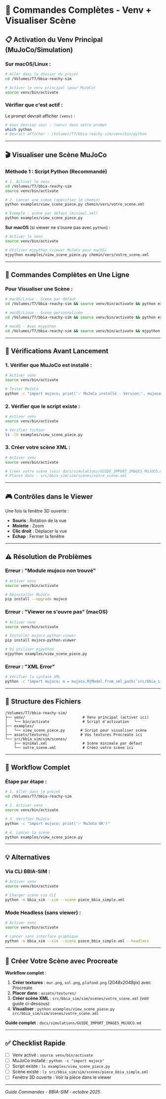 # 🚀 Commandes Complètes - Venv + Visualiser Scène

## 📋 Activation du Venv Principal (MuJoCo/Simulation)

### **Sur macOS/Linux** :

```bash
# Aller dans le dossier du projet
cd /Volumes/T7/bbia-reachy-sim

# Activer le venv principal (pour MuJoCo)
source venv/bin/activate
```

### **Vérifier que c'est actif** :

Le prompt devrait afficher `(venv)` :
```bash
# Vous devriez voir : (venv) dans votre prompt
which python
# Devrait afficher : /Volumes/T7/bbia-reachy-sim/venv/bin/python
```

---

## 🎬 Visualiser une Scène MuJoCo

### **Méthode 1 : Script Python** (Recommandé)

```bash
# 1. Activer le venv
cd /Volumes/T7/bbia-reachy-sim
source venv/bin/activate

# 2. Lancer une scène (spécifiez le chemin)
python examples/view_scene_piece.py chemin/vers/votre_scene.xml

# Exemple : scène par défaut (minimal.xml)
python examples/view_scene_piece.py
```

**Sur macOS** (si viewer ne s'ouvre pas avec `python`) :
```bash
# Activer le venv
source venv/bin/activate

# Utiliser mjpython (viewer MuJoCo pour macOS)
mjpython examples/view_scene_piece.py chemin/vers/votre_scene.xml
```

---

## 📝 Commandes Complètes en Une Ligne

### **Pour Visualiser une Scène** :

```bash
# macOS/Linux - Scène par défaut
cd /Volumes/T7/bbia-reachy-sim && source venv/bin/activate && python examples/view_scene_piece.py

# macOS/Linux - Scène personnalisée
cd /Volumes/T7/bbia-reachy-sim && source venv/bin/activate && python examples/view_scene_piece.py src/bbia_sim/sim/scenes/votre_scene.xml

# macOS - Avec mjpython
cd /Volumes/T7/bbia-reachy-sim && source venv/bin/activate && mjpython examples/view_scene_piece.py chemin/vers/scene.xml
```

---

## 🔧 Vérifications Avant Lancement

### **1. Vérifier que MuJoCo est installé** :

```bash
# Activer venv
source venv/bin/activate

# Tester MuJoCo
python -c "import mujoco; print('✅ MuJoCo installé - Version:', mujoco.__version__)"
```

### **2. Vérifier que le script existe** :

```bash
# Activer venv
source venv/bin/activate

# Vérifier fichier
ls -lh examples/view_scene_piece.py
```

### **3. Créer votre scène XML** :

```bash
# Activer venv
source venv/bin/activate

# Créer votre scène (voir docs/simulations/GUIDE_IMPORT_IMAGES_MUJOCO.md)
# Placez dans : src/bbia_sim/sim/scenes/votre_scene.xml
```

---

## 🎮 Contrôles dans le Viewer

Une fois la fenêtre 3D ouverte :
- **Souris** : Rotation de la vue
- **Molette** : Zoom
- **Clic droit** : Déplacer la vue
- **Échap** : Fermer la fenêtre

---

## ⚠️ Résolution de Problèmes

### **Erreur : "Module mujoco non trouvé"**

```bash
# Activer venv
source venv/bin/activate

# Réinstaller MuJoCo
pip install --upgrade mujoco
```

### **Erreur : "Viewer ne s'ouvre pas" (macOS)**

```bash
# Activer venv
source venv/bin/activate

# Installer mujoco-python-viewer
pip install mujoco-python-viewer

# Ou utiliser mjpython
mjpython examples/view_scene_piece.py
```

### **Erreur : "XML Error"**

```bash
# Vérifier la syntaxe XML
python -c "import mujoco; m = mujoco.MjModel.from_xml_path('src/bbia_sim/sim/scenes/piece_bbia_simple.xml'); print('✅ XML valide')"
```

---

## 📁 Structure des Fichiers

```
/Volumes/T7/bbia-reachy-sim/
├── venv/                          # Venv principal (activer ici)
│   └── bin/activate               # Script d'activation
├── examples/
│   └── view_scene_piece.py       # Script pour visualiser scène
├── assets/textures/              # Vos textures Procreate ici
└── src/bbia_sim/sim/scenes/
    ├── minimal.xml                # Scène minimale par défaut
    └── votre_scene.xml            # Créez votre scène ici
```

---

## 🔄 Workflow Complet

### **Étape par étape** :

```bash
# 1. Aller dans le projet
cd /Volumes/T7/bbia-reachy-sim

# 2. Activer venv
source venv/bin/activate

# 3. Vérifier MuJoCo
python -c "import mujoco; print('✅ MuJoCo OK')"

# 4. Lancer la scène
python examples/view_scene_piece.py
```

---

## 💡 Alternatives

### **Via CLI BBIA-SIM** :

```bash
# Activer venv
source venv/bin/activate

# Charger scène via CLI
python -m bbia_sim --sim --scene piece_bbia_simple.xml
```

### **Mode Headless** (sans viewer) :

```bash
# Activer venv
source venv/bin/activate

# Lancer sans interface graphique
python -m bbia_sim --sim --scene piece_bbia_simple.xml --headless
```

---

## 🎨 Créer Votre Scène avec Procreate

**Workflow complet** :

1. **Créer textures** : `mur.png`, `sol.png`, `plafond.png` (2048x2048px) avec Procreate
2. **Placer dans** : `assets/textures/`
3. **Créer scène XML** : `src/bbia_sim/sim/scenes/votre_scene.xml` (voir guide ci-dessous)
4. **Visualiser** : `python examples/view_scene_piece.py src/bbia_sim/sim/scenes/votre_scene.xml`

**Guide complet** : `docs/simulations/GUIDE_IMPORT_IMAGES_MUJOCO.md`

---

## ✅ Checklist Rapide

- [ ] Venv activé : `source venv/bin/activate`
- [ ] MuJoCo installé : `python -c "import mujoco"`
- [ ] Script existe : `ls examples/view_scene_piece.py`
- [ ] Scène existe : `ls src/bbia_sim/sim/scenes/piece_bbia_simple.xml`
- [ ] Fenêtre 3D ouverte : Voir la pièce dans le viewer

---

*Guide Commandes - BBIA-SIM - octobre 2025*

